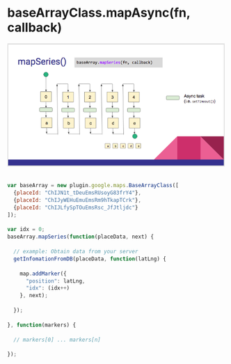 # baseArrayClass.mapAsync(fn, callback)

<img src="./mapSeries.png" width="500">

```js

var baseArray = new plugin.google.maps.BaseArrayClass([
  {placeId: "ChIJN1t_tDeuEmsRUsoyG83frY4"},
  {placeId: "ChIJyWEHuEmuEmsRm9hTkapTCrk"},
  {placeId: "ChIJLfySpTOuEmsRsc_JfJtljdc"}
]);

var idx = 0;
baseArray.mapSeries(function(placeData, next) {

  // example: Obtain data from your server
  getInfomationFromDB(placeData, function(latLng) {

    map.addMarker({
      "position": latLng,
      "idx": (idx++)
    }, next);

  });

}, function(markers) {

  // markers[0] ... markers[n]

});

```
